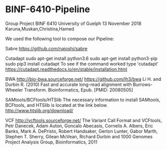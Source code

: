 # BINF-6410-Pipeline
Group Project
BINF 6410
University of Guelph
13 November 2018
Karuna,Muskan,Christina,Hamed


We used the following tool to compose our Pipeline:

Sabre
https://github.com/najoshi/sabre

Cutadapt
sudo apt-get install python3.6
sudo apt-get install python3-pip
sudo pip3 install cutadapt
To see if the command worked type 'cutadapt'
https://cutadapt.readthedocs.io/en/stable/installation.html

BWA
http://bio-bwa.sourceforge.net/
https://github.com/lh3/bwa
Li H. and Durbin R. (2010) Fast and accurate long-read alignment with Burrows-Wheeler Transform. Bioinformatics, Epub. [PMID: 20080505]


SAMtools/BCFtools/HTSlib
The necessary information to install SAMtools, BCFtools, and HTSlib is located at the link below.
http://www.htslib.org/download/

VCF
http://vcftools.sourceforge.net/
The Variant Call Format and VCFtools, Petr Danecek, Adam Auton, Goncalo Abecasis, Cornelis A. Albers, Eric Banks, Mark A. DePristo, Robert Handsaker, Gerton Lunter, Gabor Marth, Stephen T. Sherry, Gilean McVean, Richard Durbin and 1000 Genomes Project Analysis Group, Bioinformatics, 2011
